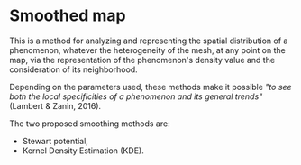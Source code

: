 # Smoothed map

This is a method for analyzing and representing the spatial distribution of a phenomenon,
whatever the heterogeneity of the mesh, at any point on the map, via the representation of the phenomenon's density
value and the consideration of its neighborhood.

Depending on the parameters used, these methods make it possible *"to see both the local specificities of a phenomenon and its general trends"* (Lambert & Zanin, 2016).

The two proposed smoothing methods are:

- Stewart potential,
- Kernel Density Estimation (KDE).

<ZoomImg
    src="/smoothed-stewart-pop.png"
    alt="Population potential in a Gaussian neighborhood of 20 km (Stewart method - population data for French communes)"
    caption="Population potential in a Gaussian neighborhood of 20 km (Stewart method - population data for French communes)"
/>